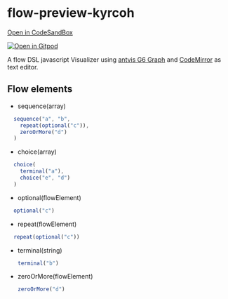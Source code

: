 # flow-preview-kyrcoh

[Open in CodeSandBox](https://codesandbox.io/s/imaguiraga/lerna-preview-kyrcoh/tree/master/flow-preview-kyrcoh)

[![Open in Gitpod](https://gitpod.io/button/open-in-gitpod.svg)](https://gitpod.io/#https://github.com/imaguiraga/lerna-preview-kyrcoh/tree/master/flow-preview-kyrcoh)

A flow DSL javascript Visualizer using [antvis G6 Graph](https://g6.antv.vision/en)
and [CodeMirror](https://codemirror.net/) as text editor.

## Flow elements ##
- sequence(array)
```javascript
  sequence("a", "b", 
    repeat(optional("c")), 
    zeroOrMore("d")
  )
```  

- choice(array)
```javascript
  choice(
    terminal("a"),
    choice("e", "d")
  )
```  

- optional(flowElement)
```javascript
  optional("c")
```  

- repeat(flowElement)
```javascript
  repeat(optional("c"))
```  

- terminal(string)
  ```javascript
  terminal("b")
  ```

- zeroOrMore(flowElement)
  ```javascript
  zeroOrMore("d")
  ```

